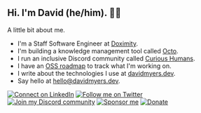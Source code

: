 ## Hi. I'm David (he/him). ✌🏻

A little bit about me.

- I'm a Staff Software Engineer at [Doximity](https://work.doximity.com).
- I'm building a knowledge management tool called [Octo](https://octo.wiki).
- I run an inclusive Discord community called [Curious Humans](https://voracious.link/chat).
- I have an [OSS roadmap](https://voracious.link/roadmap) to track what I'm working on.
- I write about the technologies I use at [davidmyers.dev](https://davidmyers.dev).
- Say hello at [hello@davidmyers.dev](mailto:hello@davidmyers.dev).

[![Connect on LinkedIn](https://img.shields.io/badge/LinkedIn-0077B5?style=for-the-badge&logo=linkedin&logoColor=white)](https://voracious.link/linkedin)
[![Follow me on Twitter](https://img.shields.io/badge/Twitter-1DA1F2?style=for-the-badge&logo=twitter&logoColor=white)](https://voracious.link/twitter)
[![Join my Discord community](https://img.shields.io/badge/Discord-5865F2?style=for-the-badge&logo=discord&logoColor=white)](https://voracious.link/chat)
[![Sponsor me](https://img.shields.io/badge/sponsor-DB61A2?style=for-the-badge&logo=GitHub-Sponsors&logoColor=white)](https://voracious.link/sponsor)
[![Donate](https://img.shields.io/badge/donate-FF5F5F?style=for-the-badge&logo=ko-fi&logoColor=white)](https://voracious.link/donate)
